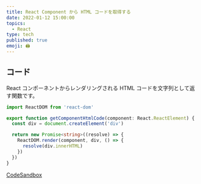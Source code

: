 ```yaml
---
title: React Component から HTML コードを取得する
date: 2022-01-12 15:00:00
topics:
  - React
type: tech
published: true
emoji: 🖨
---
```


## コード

React コンポーネントからレンダリングされる HTML コードを文字列として返す関数です。

```ts
import ReactDOM from 'react-dom'

export function getComponentHtmlCode(component: React.ReactElement) {
  const div = document.createElement('div')

  return new Promise<string>((resolve) => {
    ReactDOM.render(component, div, () => {
      resolve(div.innerHTML)
    })
  })
}
```

[CodeSandbox](https://codesandbox.io/s/get-html-code-br1fh?file=/src/App.js)
